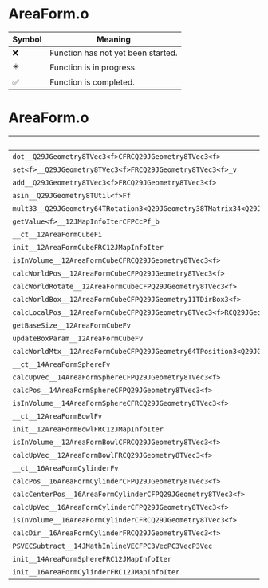 # AreaForm.o
| Symbol | Meaning 
| ------------- | ------------- 
| :x: | Function has not yet been started. 
| :eight_pointed_black_star: | Function is in progress. 
| :white_check_mark: | Function is completed. 


# AreaForm.o
| Symbol | Decompiled? |
| ------------- | ------------- |
| `dot__Q29JGeometry8TVec3<f>CFRCQ29JGeometry8TVec3<f>` | :white_check_mark: |
| `set<f>__Q29JGeometry8TVec3<f>FRCQ29JGeometry8TVec3<f>_v` | :white_check_mark: |
| `add__Q29JGeometry8TVec3<f>FRCQ29JGeometry8TVec3<f>` | :white_check_mark: |
| `asin__Q29JGeometry8TUtil<f>Ff` | :white_check_mark: |
| `mult33__Q29JGeometry64TRotation3<Q29JGeometry38TMatrix34<Q29JGeometry13SMatrix34C<f>>>CFRCQ29JGeometry8TVec3<f>RQ29JGeometry8TVec3<f>` | :x: |
| `getValue<f>__12JMapInfoIterCFPCcPf_b` | :x: |
| `__ct__12AreaFormCubeFi` | :white_check_mark: |
| `init__12AreaFormCubeFRC12JMapInfoIter` | :white_check_mark: |
| `isInVolume__12AreaFormCubeCFRCQ29JGeometry8TVec3<f>` | :white_check_mark: |
| `calcWorldPos__12AreaFormCubeCFPQ29JGeometry8TVec3<f>` | :white_check_mark: |
| `calcWorldRotate__12AreaFormCubeCFPQ29JGeometry8TVec3<f>` | :x: |
| `calcWorldBox__12AreaFormCubeCFPQ29JGeometry11TDirBox3<f>` | :white_check_mark: |
| `calcLocalPos__12AreaFormCubeCFPQ29JGeometry8TVec3<f>RCQ29JGeometry8TVec3<f>` | :white_check_mark: |
| `getBaseSize__12AreaFormCubeFv` | :white_check_mark: |
| `updateBoxParam__12AreaFormCubeFv` | :x: |
| `calcWorldMtx__12AreaFormCubeCFPQ29JGeometry64TPosition3<Q29JGeometry38TMatrix34<Q29JGeometry13SMatrix34C<f>>>` | :white_check_mark: |
| `__ct__14AreaFormSphereFv` | :white_check_mark: |
| `calcUpVec__14AreaFormSphereCFPQ29JGeometry8TVec3<f>` | :white_check_mark: |
| `calcPos__14AreaFormSphereCFPQ29JGeometry8TVec3<f>` | :white_check_mark: |
| `isInVolume__14AreaFormSphereCFRCQ29JGeometry8TVec3<f>` | :white_check_mark: |
| `__ct__12AreaFormBowlFv` | :white_check_mark: |
| `init__12AreaFormBowlFRC12JMapInfoIter` | :white_check_mark: |
| `isInVolume__12AreaFormBowlCFRCQ29JGeometry8TVec3<f>` | :white_check_mark: |
| `calcUpVec__12AreaFormBowlFRCQ29JGeometry8TVec3<f>` | :white_check_mark: |
| `__ct__16AreaFormCylinderFv` | :white_check_mark: |
| `calcPos__16AreaFormCylinderCFPQ29JGeometry8TVec3<f>` | :white_check_mark: |
| `calcCenterPos__16AreaFormCylinderCFPQ29JGeometry8TVec3<f>` | :white_check_mark: |
| `calcUpVec__16AreaFormCylinderCFPQ29JGeometry8TVec3<f>` | :white_check_mark: |
| `isInVolume__16AreaFormCylinderCFRCQ29JGeometry8TVec3<f>` | :white_check_mark: |
| `calcDir__16AreaFormCylinderFRCQ29JGeometry8TVec3<f>` | :white_check_mark: |
| `PSVECSubtract__14JMathInlineVECFPC3VecPC3VecP3Vec` | :x: |
| `init__14AreaFormSphereFRC12JMapInfoIter` | :white_check_mark: |
| `init__16AreaFormCylinderFRC12JMapInfoIter` | :white_check_mark: |

